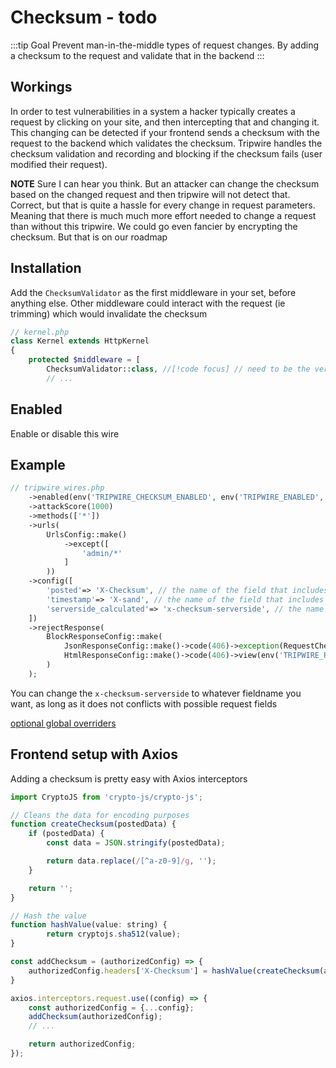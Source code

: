
# Checksum - todo
:::tip Goal
Prevent man-in-the-middle types of request changes. By adding a checksum to the request and validate that in the backend
:::

## Workings
In order to test vulnerabilities in a system a hacker typically creates a request by clicking on your site, and then intercepting that and changing it.
This changing can be detected if your frontend sends a checksum with the request to the backend which validates the checksum.
Tripwire handles the checksum validation and recording and blocking if the checksum fails (user modified their request).

**NOTE** Sure I can hear you think. But an attacker can change the checksum based on the changed request and then tripwire will not detect that.
Correct, but that is quite a hassle for every change in request parameters. 
Meaning that there is much much more effort needed to change a request than without this tripwire. We could go even fancier by encrypting the checksum. 
But that is on our roadmap

## Installation
Add the ```ChecksumValidator``` as the first middleware in your set, before anything else. Other middleware could interact with the request (ie trimming) which would invalidate the checksum
```php
// kernel.php
class Kernel extends HttpKernel
{
    protected $middleware = [
        ChecksumValidator::class, //[!code focus] // need to be the very first in your middleware set !
        // ... 
```

## Enabled
Enable or disable this wire

<!--@include: ./_attackscore.md-->

<!--@include: ./_methods.md-->

<!--@include: ./_urls.md-->

## Example
```php
// tripwire_wires.php
    ->enabled(env('TRIPWIRE_CHECKSUM_ENABLED', env('TRIPWIRE_ENABLED', true)))
    ->attackScore(1000)
    ->methods(['*'])
    ->urls(
        UrlsConfig::make()
            ->except([
                'admin/*'
            ]
        ))
    ->config([
        'posted'=> 'X-Checksum', // the name of the field that includes your frontend calculated checksum
        'timestamp'=> 'X-sand', // the name of the field that includes your frontend calculated checksum
        'serverside_calculated'=> 'x-checksum-serverside', // the name of the field that includes your frontend calculated checksum
    ])
    ->rejectResponse(
        BlockResponseConfig::make(
            JsonResponseConfig::make()->code(406)->exception(RequestChecksumFailedException::class),
            HtmlResponseConfig::make()->code(406)->view(env('TRIPWIRE_REJECT_PAGE', 'tripwire-laravel::blocked')),
        )
    );
```
You can change the ```x-checksum-serverside``` to whatever fieldname you want, as long as it does not conflicts with possible request fields

[optional global overriders](./optionals.md)


## Frontend setup with Axios

Adding a checksum is pretty easy with Axios interceptors

```js
import CryptoJS from 'crypto-js/crypto-js';

// Cleans the data for encoding purposes
function createChecksum(postedData) {
    if (postedData) {
        const data = JSON.stringify(postedData);

        return data.replace(/[^a-z0-9]/g, '');
    }

    return '';
}

// Hash the value
function hashValue(value: string) {
        return cryptojs.sha512(value);
}

const addChecksum = (authorizedConfig) => {
    authorizedConfig.headers['X-Checksum'] = hashValue(createChecksum(authorizedConfig.data));
}

axios.interceptors.request.use((config) => {
    const authorizedConfig = {...config};
    addChecksum(authorizedConfig);
    // ...

    return authorizedConfig;
});

```



